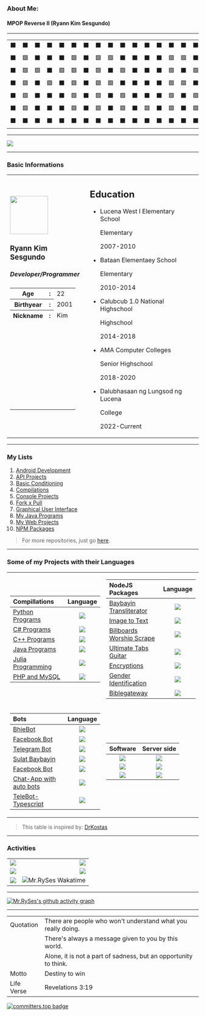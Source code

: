 ### About Me:
#### MPOP Reverse II (Ryann Kim Sesgundo)

---

<table id="table">
		<tr><td>⬛</td><td>⬛</td><td>⬛</td><td>⬛</td><td>⬛</td><td>⬛</td><td>⬛</td><td>⬛</td><td>⬛</td><td>⬛</td><td>⬛</td><td>⬛</td><td>⬛</td><td>⬛</td><td>⬛</td><td>⬛</td><td>⬛</td><td>⬛</td><td>⬛</td><td>⬛</td><td>⬛</td><td>⬛</td><td>⬛</td><td>⬛</td><td>⬛</td><td>⬛</td><td>⬛</td><td>⬛</td><td>⬛</td><td>⬛</td><td>⬛</td><td>⬛</td><td>⬛</td><td>⬛</td><td>⬛</td><td>⬛</td><td>⬛</td><td>⬛</td><td>⬛</td><td>⬛</td><td>⬛</td><td>⬛</td><td>⬛</td><td>⬛</td><td>⬛</td><td>⬛</td><td>⬛</td><td>⬛</td></tr><tr><td>⬛</td><td>🟩</td><td>⬛</td><td>⬛</td><td>⬛</td><td>🟩</td><td>⬛</td><td>🟩</td><td>🟩</td><td>⬛</td><td>⬛</td><td>⬛</td><td>⬛</td><td>🟩</td><td>🟩</td><td>⬛</td><td>⬛</td><td>🟩</td><td>⬛</td><td>🟩</td><td>⬛</td><td>🟩</td><td>🟩</td><td>🟩</td><td>⬛</td><td>🟩</td><td>🟩</td><td>🟩</td><td>⬛</td><td>🟩</td><td>🟩</td><td>🟩</td><td>⬛</td><td>⬛</td><td>⬛</td><td>🟩</td><td>🟩</td><td>🟩</td><td>⬛</td><td>🟩</td><td>🟩</td><td>🟩</td><td>⬛</td><td>🟩</td><td>🟩</td><td>🟩</td><td>⬛</td><td>⬛</td></tr><tr><td>⬛</td><td>🟩</td><td>🟩</td><td>⬛</td><td>🟩</td><td>🟩</td><td>⬛</td><td>🟩</td><td>⬛</td><td>🟩</td><td>⬛</td><td>⬛</td><td>⬛</td><td>🟩</td><td>⬛</td><td>🟩</td><td>⬛</td><td>🟩</td><td>⬛</td><td>🟩</td><td>⬛</td><td>🟩</td><td>⬛</td><td>⬛</td><td>⬛</td><td>🟩</td><td>⬛</td><td>⬛</td><td>⬛</td><td>🟩</td><td>⬛</td><td>⬛</td><td>⬛</td><td>⬛</td><td>⬛</td><td>⬛</td><td>⬛</td><td>🟩</td><td>⬛</td><td>⬛</td><td>⬛</td><td>🟩</td><td>⬛</td><td>⬛</td><td>⬛</td><td>🟩</td><td>⬛</td><td>⬛</td></tr><tr><td>⬛</td><td>🟩</td><td>⬛</td><td>🟩</td><td>⬛</td><td>🟩</td><td>⬛</td><td>🟩</td><td>🟩</td><td>⬛</td><td>⬛</td><td>⬛</td><td>⬛</td><td>🟩</td><td>🟩</td><td>⬛</td><td>⬛</td><td>⬛</td><td>🟩</td><td>⬛</td><td>⬛</td><td>🟩</td><td>🟩</td><td>🟩</td><td>⬛</td><td>🟩</td><td>🟩</td><td>⬛</td><td>⬛</td><td>🟩</td><td>🟩</td><td>🟩</td><td>⬛</td><td>⬛</td><td>⬛</td><td>⬛</td><td>🟩</td><td>🟩</td><td>⬛</td><td>🟩</td><td>🟩</td><td>🟩</td><td>⬛</td><td>⬛</td><td>⬛</td><td>🟩</td><td>⬛</td><td>⬛</td></tr><tr><td>⬛</td><td>🟩</td><td>⬛</td><td>⬛</td><td>⬛</td><td>🟩</td><td>⬛</td><td>🟩</td><td>⬛</td><td>🟩</td><td>⬛</td><td>⬛</td><td>⬛</td><td>🟩</td><td>⬛</td><td>🟩</td><td>⬛</td><td>⬛</td><td>🟩</td><td>⬛</td><td>⬛</td><td>⬛</td><td>⬛</td><td>🟩</td><td>⬛</td><td>🟩</td><td>⬛</td><td>⬛</td><td>⬛</td><td>⬛</td><td>⬛</td><td>🟩</td><td>⬛</td><td>⬛</td><td>⬛</td><td>⬛</td><td>⬛</td><td>🟩</td><td>⬛</td><td>🟩</td><td>⬛</td><td>⬛</td><td>⬛</td><td>⬛</td><td>⬛</td><td>🟩</td><td>⬛</td><td>⬛</td></tr><tr><td>⬛</td><td>🟩</td><td>⬛</td><td>⬛</td><td>⬛</td><td>🟩</td><td>⬛</td><td>🟩</td><td>⬛</td><td>🟩</td><td>⬛</td><td>🟩</td><td>⬛</td><td>🟩</td><td>⬛</td><td>🟩</td><td>⬛</td><td>⬛</td><td>🟩</td><td>⬛</td><td>⬛</td><td>🟩</td><td>🟩</td><td>🟩</td><td>⬛</td><td>🟩</td><td>🟩</td><td>🟩</td><td>⬛</td><td>🟩</td><td>🟩</td><td>🟩</td><td>⬛</td><td>⬛</td><td>⬛</td><td>🟩</td><td>🟩</td><td>🟩</td><td>⬛</td><td>🟩</td><td>🟩</td><td>🟩</td><td>⬛</td><td>⬛</td><td>⬛</td><td>🟩</td><td>⬛</td><td>⬛</td></tr><tr><td>⬛</td><td>⬛</td><td>⬛</td><td>⬛</td><td>⬛</td><td>⬛</td><td>⬛</td><td>⬛</td><td>⬛</td><td>⬛</td><td>⬛</td><td>⬛</td><td>⬛</td><td>⬛</td><td>⬛</td><td>⬛</td><td>⬛</td><td>⬛</td><td>⬛</td><td>⬛</td><td>⬛</td><td>⬛</td><td>⬛</td><td>⬛</td><td>⬛</td><td>⬛</td><td>⬛</td><td>⬛</td><td>⬛</td><td>⬛</td><td>⬛</td><td>⬛</td><td>⬛</td><td>⬛</td><td>⬛</td><td>⬛</td><td>⬛</td><td>⬛</td><td>⬛</td><td>⬛</td><td>⬛</td><td>⬛</td><td>⬛</td><td>⬛</td><td>⬛</td><td>⬛</td><td>⬛</td><td>⬛</td></tr></table>

---

![](https://readme-typing-svg.demolab.com?font=Times+new+Roman&size=18&duration=2500&pause=500&width=500&vCenter=true&center=true&height=25&lines=I+am+RyannKim327;Android+Application+Developer;Backend+Developer;Soon+to+be+a+Full+Stack+Developer)

---
### Basic Informations
<table>
	<tr>
		<td>
			<img src="https://ryannkim327.vercel.app/img/ako.png" height="100">
			<h3>Ryann Kim Sesgundo</h3>
			<h5>Developer/Programmer</h5>
			<table>
				<tr>
					<th>
						Age
					</th>
					<th>:
					</th>
					<td>
						22
					</td>
				</tr>
				<tr>
					<th>
						Birthyear
					</th>
					<th>:
					</th>
					<td>
						2001
					</td>
				<tr>
					<th>
						Nickname
					</th>
					<th>:
					</th>
					<td>
						Kim
					</td>
				</tr>
				<tr>
				<td></td>
				<td></td>
				<td></td>
				</tr>
				<tr>
				<td><br><br><br><br><br><br><br><br><br><br><br></td>
				<td><br><br><br><br><br><br><br><br><br><br><br></td>
				<td><br><br><br><br><br><br><br><br><br><br><br></td>
				</tr>
			</table>
		</td>
		<td>
			<h2>Education</h2>
			<ul>
				<li>Lucena West I Elementary School
					<p>Elementary</p>
					<p>2007-2010</p>
				</li>
				<li>Bataan Elementaey School
					<p>Elementary</p>
					<p>2010-2014</p>
				</li>
				<li>Calubcub 1.0 National Highschool
					<p>Highschool</p>
					<p>2014-2018</p>
				</li>
				<li>AMA Computer Colleges
					<p>Senior Highschool</p>
					<p>2018-2020</p>
				</li>
				<li>Dalubhasaan ng Lungsod ng Lucena
					<p>College</p>
					<p>2022-Current</p>
				</li>
			</ul>
		</td>
	</tr>
</table>

---
### My Lists
1. [Android Development](https://github.com/stars/RyannKim327/lists/android-development)
2. [API Projects](https://github.com/stars/RyannKim327/lists/api-projects)
3. [Basic Conditioning](https://github.com/stars/RyannKim327/lists/basic-conditioning)
4. [Compilations](https://github.com/stars/RyannKim327/lists/compillation)
5. [Console Projects](https://github.com/stars/RyannKim327/lists/console-projects)
6. [Fork x Pull](https://github.com/stars/RyannKim327/lists/fork-x-pull)
7. [Graphical User Interface](https://github.com/stars/RyannKim327/lists/gui)
8. [My Java Programs](https://github.com/stars/RyannKim327/lists/my-java-programs)
9. [My Web Projects](https://github.com/stars/RyannKim327/lists/my-web-projects)
10. [NPM Packages](https://github.com/stars/RyannKim327/lists/npm-packages)

> For more repositories, just go [here](https://github.com/stars/RyannKim327/lists/my-repos).

---

### Some of my Projects with their Languages
<table>
<tr>
<td>

| Compillations | Language |
| :--- | :---: |
| [Python Programs](https://github.com/RyannKim327/Python-Programming-Compillation) | ![](https://img.shields.io/badge/-Python-black?color=3572A5&style=flat) |
| [C# Programs](https://github.com/RyannKim327/C-Sharp-Compillations) | ![](https://img.shields.io/badge/-C_Sharp-black?color=178600&style=flat) |
| [C++ Programs](https://github.com/RyannKim327/cpp-compilled-programs) | ![](https://img.shields.io/badge/-CPP-black?color=f34b7d&style=flat) |
| [Java Programs](https://github.com/RyannKim327/Java-compilled-programs) | ![](https://img.shields.io/badge/-Java-black?color=b07219&style=flat) |
| [Julia Programming](https://github.com/RyannKim327/Julia-Compillation-Projects) | ![](https://img.shields.io/badge/-Julia-black?color=a270ba&style=flat) |
| [PHP and MySQL](https://github.com/RyannKim327/Basic-CRUD-in-PHP-and-MySQL) | ![](https://img.shields.io/badge/MySQL-PHP-black?color=4F5D95&style=flat) |

</td>
<td>

| NodeJS Packages | Language |
| :--- | :---: |
| [Baybayin Transliterator](https://github.com/RyannKim327/Baybayin-Transliterator) | ![](https://img.shields.io/badge/Javascript-NodeJS-black?color=336633&style=flat) |
| [Image to Text](https://github.com/RyannKim327/image-to-text) | ![](https://img.shields.io/badge/Javascript-NodeJS-black?color=336633&style=flat)|
| [Billboards Worship Scrape](https://github.com/RyannKim327/Billboards-worship-scrape) | ![](https://img.shields.io/badge/Javascript-NodeJS-black?color=336633&style=flat)|
| [Ultimate Tabs Guitar](https://github.com/RyannKim327/UltimateGuitar-Project) | ![](https://img.shields.io/badge/Javascript-NodeJS-black?color=336633&style=flat)|
| [Encryptions](https://github.com/RyannKim327/MPOP-Encryptions) | ![](https://img.shields.io/badge/Javascript-NodeJS-black?color=336633&style=flat)|
| [Gender Identification](https://github.com/RyannKim327/Gender-Identification) | ![](https://img.shields.io/badge/Javascript-NodeJS-black?color=336633&style=flat)|
| [Biblegateway](https://github.com/RyannKim327/biblegateway) | ![](https://img.shields.io/badge/Javascript-NodeJS-black?color=336633&style=flat)|

</td>
</tr>
<tr>
<td>

| Bots | Language |
| :--- | :---: |
| [BhieBot](https://github.com/RyannKim327/BhieBot) | ![](https://img.shields.io/badge/Javascript-NodeJS-black?color=336633&style=flat) |
| [Facebook Bot](https://github.com/RyannKim327/FacebookBot) | ![](https://img.shields.io/badge/Javascript-NodeJS-black?color=336633&style=flat) |
| [Telegram Bot](https://github.com/RyannKim327/Telegram-Bot) | ![](https://img.shields.io/badge/Javascript-NodeJS-black?color=336633&style=flat) |
| [Sulat Baybayin](https://github.com/RyannKim327/FacebookBot) | ![](https://img.shields.io/badge/-Java-black?color=b07219&style=flat) |
| [Facebook Bot](https://github.com/RyannKim327/Facebook-Bot-Python) | ![](https://img.shields.io/badge/-Python-black?color=3572A5&style=flat) |
| [Chat-App with auto bots](https://github.com/RyannKim327/chat-app) | ![](https://img.shields.io/badge/Javascript-NodeJS-black?color=336633&style=flat) |
| [TeleBot-Typescript](https://github.com/RyannKim327/TeleBot-Typescript) | ![](https://img.shields.io/badge/Typescript?color=3178c6&style=flat) |

</td>
<td>

| Software | Server side |
| :---: | :---: |
| [![](https://img.shields.io/badge/Launcher_App-Java-black?color=b07219&style=flat)](https://github.com/RyannKim327/Launcher-App) | [![](https://img.shields.io/badge/Server_Side_of_Launcher-NodeJS-black?color=336633&style=flat)](https://github.com/RyannKim327/Server-Side-of-Launcher) |
| [![](https://img.shields.io/badge/Front_end_Editor-Java-black?color=b07219&style=flat)](https://github.com/RyannKim327/Front-end-Editor) | ![](https://img.shields.io/badge/Not_found_server-PHP_MySQL-black?color=4F5D95&style=flat) |
| [![](https://img.shields.io/badge/19N0R3_Poetry_App-Java-black?color=b07219&style=flat)](https://github.com/RyannKim327/19N0R3-App) | [![](https://img.shields.io/badge/19N0R3_Server_Side-NodeJS-black?color=336633&style=flat)](https://github.com/RyannKim327/19N0R3) |

</td>
</tr>
</table>

> This table is inspired by: [DrKostas](https://github.com/drkostas)

---
### Activities
|  |  |
| :--- | ---: |
| ![](https://github-readme-stats.vercel.app/api?username=ryannkim327&show_icons=true&theme=radical) | ![](https://github-profile-summary-cards.vercel.app/api/cards/repos-per-language?username=RyannKim327&theme=radical) |
| ![](https://github-readme-stats.vercel.app/api/top-langs/?username=ryannkim327&layout=compact&theme=radical)  | ![](https://github-profile-summary-cards.vercel.app/api/cards/most-commit-language?username=RyannKim327&theme=radical) |
| ![](https://github-profile-trophy.vercel.app/?username=RyannKim327&theme=radical&column=4) | ![Mr.RySes Wakatime](https://github-readme-stats.vercel.app/api/wakatime?username=ryannkim327&theme=radical&layout=compact) |
---

[![Mr.RySes's github activity graph](https://github-readme-activity-graph.vercel.app/graph?username=RyannKim327&bg_color=0a0119&color=18cda9&line=00f583&point=00ff11&area=true&hide_border=true)](https://github.com/RyannKim327/github-readme-activity-graph)

---
|  |  |
| --- | --- |
| Quotation | There are people who won't understand what you really doing. |
| | There's always a message given to you by this world. |
| | Alone, it is not a part of sadness, but an opportunity to think. |
| Motto | Destiny to win |
| Life Verse | Revelations 3:19 |

[![committers.top badge](https://user-badge.committers.top/philippines/RyannKim327.svg)](https://user-badge.committers.top/philippines/RyannKim327)

